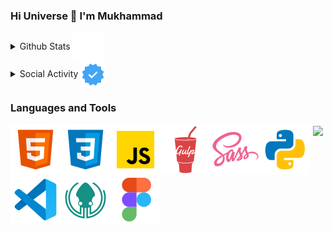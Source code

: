 ### Hi Universe 👋 I'm Mukhammad

<details>
<summary> Github Stats <img align="center" alt="center" src="./content/github.svg"/> </summary>
    
<br />
    
<a href="#">
    <img align="center" alt="Mukhammad Khojiakbar's Overall GitHub Stats" src="https://github-readme-stats.vercel.app/api?username=khusanov-m&count_private=true&hide_border=true&show_icons=true&title_color=333&icon_color=111&text_color=444&bg_color=135,bdc3c7,2c3e50" />
  </a>
    
<a href="#">
    <img align="center" alt="Mukhammad Khojiakbar's Most Used Languages" src="https://github-readme-stats.vercel.app/api/top-langs/?username=khusanov-m&layout=compact&langs_count=10&hide_border=true&show_icons=true&title_color=333&icon_color=111&text_color=444&bg_color=135,bdc3c7,2c3e50" />
  </a>
</details>


<details>
    
<summary> Social Activity <img align="center" alt="verified" src="./content/instagram-verification-badge.svg"/> </summary>
<br />
    
<a href="https://t.me/khusanov_m_r"><img align="center" src="./content/telegram-app.svg" alt="Telegram" /></a>
<a href="https://www.instagram.com/khusanov.m.r/"><img align="center" src="./content/instagram.svg" alt="Instagram" /></a>
<a href="https://www.linkedin.com/in/mukhammadkhojiakbar-khusanov/"><img align="center" src="./content/linkedin.svg"/></a>
<a href="mailto: khusanov.it.tech@gmail.com"><img align="center" src="./content/gmail.svg"/></a>

</details>


### Languages and Tools

<img align="left" alt="HTML5" src="./content/html-5.svg" />
<img align="left" alt="CSS3" src="./content/css3.svg"/>
<img align="left" alt="JavaScript" src="./content/javascript.svg"/>
<img align="left" alt="Gulp" src="./content/gulp.svg"/>
<img align="left" alt="Sass" src="./content/sass.svg"/>
<img align="left" alt="python" src="./content/python.svg"/>
<img align="left" alt="vs code" src="./content/visual-studio-code-2019.svg"/>
<img align="left" alt="git kraken" src="./content/gitkraken.svg"/>
<img align="left" alt="figma" src="./content/figma.svg"/>


<p align="center"><img src="https://hits.seeyoufarm.com/api/count/incr/badge.svg?url=https%3A%2F%2Fkhusanov-m-r.netlify.app&count_bg=%23A69D9D&title_bg=%23A69D9D&icon=androidauto.svg&icon_color=%23E7E7E7&title=Portfolio+Website+Analytics&edge_flat=false" align="center" /></p>
